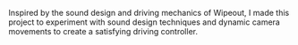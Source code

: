 Inspired by the sound design and driving mechanics of Wipeout, I made this project to experiment with sound design techniques and dynamic camera movements to create a satisfying driving controller.
